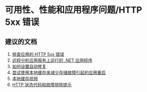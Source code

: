 <properties
    pageTitle="availability, performance, and application issues/http 5xx errors"
    description="可用性、性能和应用程序问题/HTTP 5xx 错误"
    service="microsoft.web"
    resource="sites"
    authors="aashu"
    displayOrder=""
    selfHelpType="generic"
    supportTopicIds="32542218"
    resourceTags=""
    productPesIds="14748, 16170"
    cloudEnvironments="public"
/>


# <a name="availability-performance-and-application-issueshttp-5xx-errors"></a>可用性、性能和应用程序问题/HTTP 5xx 错误

## <a name="recommended-documents"></a>**建议的文档**
1. [排查应用的 HTTP 5xx 错误](https://azure.microsoft.com/documentation/articles/app-service-web-troubleshoot-http-502-http-503/)<br>
2. [远程分析应用服务上运行的 .NET 应用程序](https://azure.microsoft.com/blog/remote-profiling-support-in-azure-app-service/)<br>
3. [如何设置自动修复](http://azure.microsoft.com/blog/2014/02/06/auto-healing-windows-azure-web-sites/)<br>
4. [尝试使用本地缓存来减少存储故障引起的应用重启](https://azure.microsoft.com/documentation/articles/app-service-local-cache/)<br>
5. [本地缓存视频](https://channel9.msdn.com/Shows/Cloud+Cover/Episode-201-Azure-Web-App-Local-Cache-with-Cory-Fowler)<br>
6. [HTTP 状态代码和故障排除提示](https://blogs.msdn.microsoft.com/waws/2016/06/22/troubleshooting-azure-app-service-apps-using-web-server-logs/)

